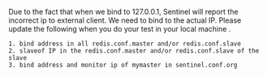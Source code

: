 Due to the fact that when we bind to 127.0.0.1, Sentinel will report the incorrect ip to external client. We need to bind to the actual IP. Please update the following when you do your test in your local machine .
```
1. bind address in all redis.conf.master and/or redis.conf.slave
2. slaveof IP in the redis.conf.master and/or redis.conf.slave of the slave
3. bind address and monitor ip of mymaster in sentinel.conf.org
```